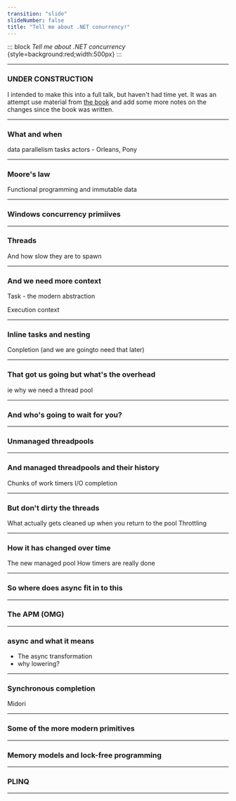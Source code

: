 ```yaml
---
transition: "slide"
slideNumber: false
title: "Tell me about .NET conurrency!"
---
```


::: block
*Tell me about .NET concurrency* {style=background:red;width:500px}
:::

---

### UNDER CONSTRUCTION

I intended to make this into a full talk, but haven't had time yet. It was an attempt use material from [the book](https://www.amazon.co.uk/Concurrent-Programming-Windows-Architecture-Development/dp/032143482X) and add some more notes on the changes since the book was written.

---

### What and when

  data parallelism
  tasks
  actors - Orleans, Pony

---

### Moore's law

Functional programming and immutable data

---

### Windows concurrency primiives

---

### Threads

And how slow they are to spawn

---

### And we need more context

Task - the modern abstraction

Execution context

---

### Inline tasks and nesting

Conpletion (and we are goingto need that later)

---

### That got us going but what's the overhead

ie why we need a thread pool

---

### And who's going to wait for you?

---

### Unmanaged threadpools

---

### And managed threadpools and their history

Chunks of work
timers
I/O completion

---

### But don't dirty the threads

What actually gets cleaned up when you return to the pool
Throttling

---

### How it has changed over time

The new managed pool
How timers are really done

---

### So where does async fit in to this

---

### The APM (OMG)

---

### async and what it means

- The async transformation 
- why lowering?

---

### Synchronous completion

Midori

---

### Some of the more modern primitives

---

### Memory models and lock-free programming

---

### PLINQ

---
